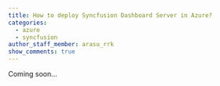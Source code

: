 ```yaml
---
title: How to deploy Syncfusion Dashboard Server in Azure?
categories:
  - azure
  - syncfusion
author_staff_member: arasu_rrk
show_comments: true
---
```


Coming soon...
